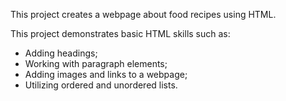 This project creates a webpage about food recipes using HTML.

This project demonstrates basic HTML skills such as:

- Adding headings;
- Working with paragraph elements;
- Adding images and links to a webpage;
- Utilizing ordered and unordered lists.